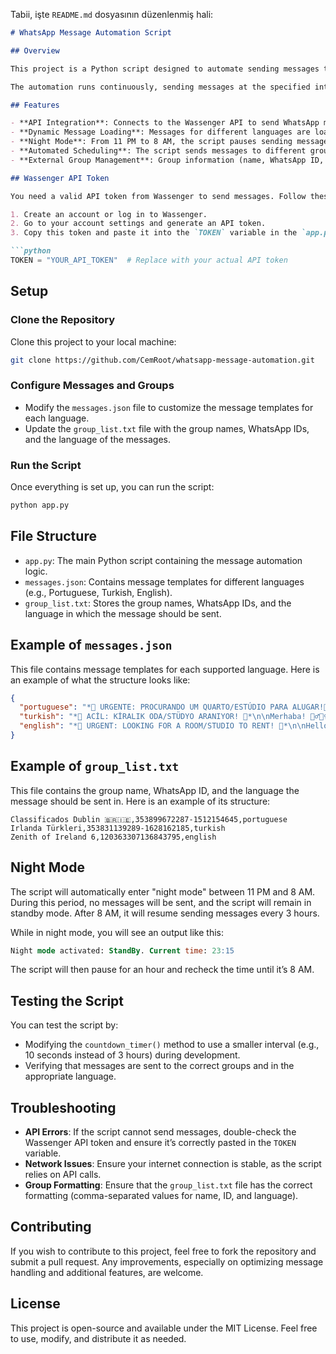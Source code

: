 Tabii, işte `README.md` dosyasının düzenlenmiş hali:

```markdown
# WhatsApp Message Automation Script

## Overview

This project is a Python script designed to automate sending messages to multiple WhatsApp groups using the [Wassenger API](https://wassenger.com/). The script sends messages to predefined groups every 3 hours, except during night mode, when it pauses from 11 PM to 8 AM. It dynamically loads messages and groups from external files (`messages.json` and `group_list.txt`), making it easy to modify and customize.

The automation runs continuously, sending messages at the specified intervals until the script is manually stopped.

## Features

- **API Integration**: Connects to the Wassenger API to send WhatsApp messages.
- **Dynamic Message Loading**: Messages for different languages are loaded from an external `messages.json` file.
- **Night Mode**: From 11 PM to 8 AM, the script pauses sending messages to avoid disturbance.
- **Automated Scheduling**: The script sends messages to different groups every 3 hours.
- **External Group Management**: Group information (name, WhatsApp ID, language) is stored in `group_list.txt`.

## Wassenger API Token

You need a valid API token from Wassenger to send messages. Follow these steps to obtain a token:

1. Create an account or log in to Wassenger.
2. Go to your account settings and generate an API token.
3. Copy this token and paste it into the `TOKEN` variable in the `app.py` file.

```python
TOKEN = "YOUR_API_TOKEN"  # Replace with your actual API token
```

## Setup

### Clone the Repository

Clone this project to your local machine:

```bash
git clone https://github.com/CemRoot/whatsapp-message-automation.git
```

### Configure Messages and Groups

- Modify the `messages.json` file to customize the message templates for each language.
- Update the `group_list.txt` file with the group names, WhatsApp IDs, and the language of the messages.

### Run the Script

Once everything is set up, you can run the script:

```bash
python app.py
```

## File Structure

- `app.py`: The main Python script containing the message automation logic.
- `messages.json`: Contains message templates for different languages (e.g., Portuguese, Turkish, English).
- `group_list.txt`: Stores the group names, WhatsApp IDs, and the language in which the message should be sent.

## Example of `messages.json`

This file contains message templates for each supported language. Here is an example of what the structure looks like:

```json
{
  "portuguese": "*🎯 URGENTE: PROCURANDO UM QUARTO/ESTÚDIO PARA ALUGAR!🎯*\n\nOlá! 🙋‍♂🙋‍♀ ...",
  "turkish": "*🎯 ACİL: KİRALIK ODA/STÜDYO ARANIYOR! 🎯*\n\nMerhaba! 🙋‍♂🙋‍♀ ...",
  "english": "*🎯 URGENT: LOOKING FOR A ROOM/STUDIO TO RENT! 🎯*\n\nHello! 🙋‍♂🙋‍♀ ..."
}
```

## Example of `group_list.txt`

This file contains the group name, WhatsApp ID, and the language the message should be sent in. Here is an example of its structure:

```unknown
Classificados Dublin 🇧🇷🇮🇪,353899672287-1512154645,portuguese
Irlanda Türkleri,353831139289-1628162185,turkish
Zenith of Ireland 6,120363307136843795,english
```

## Night Mode

The script will automatically enter "night mode" between 11 PM and 8 AM. During this period, no messages will be sent, and the script will remain in standby mode. After 8 AM, it will resume sending messages every 3 hours.

While in night mode, you will see an output like this:

```sql
Night mode activated: StandBy. Current time: 23:15
```

The script will then pause for an hour and recheck the time until it’s 8 AM.

## Testing the Script

You can test the script by:

- Modifying the `countdown_timer()` method to use a smaller interval (e.g., 10 seconds instead of 3 hours) during development.
- Verifying that messages are sent to the correct groups and in the appropriate language.

## Troubleshooting

- **API Errors**: If the script cannot send messages, double-check the Wassenger API token and ensure it’s correctly pasted in the `TOKEN` variable.
- **Network Issues**: Ensure your internet connection is stable, as the script relies on API calls.
- **Group Formatting**: Ensure that the `group_list.txt` file has the correct formatting (comma-separated values for name, ID, and language).

## Contributing

If you wish to contribute to this project, feel free to fork the repository and submit a pull request. Any improvements, especially on optimizing message handling and additional features, are welcome.

## License

This project is open-source and available under the MIT License. Feel free to use, modify, and distribute it as needed.
```